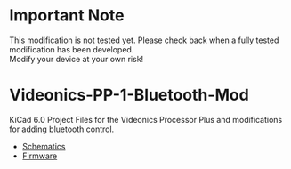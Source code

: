 # Important Note  
This modification is not tested yet. Please check back when a fully tested modification has been developed.  
Modify your device at your own risk!  

# Videonics-PP-1-Bluetooth-Mod
 KiCad 6.0 Project Files for the Videonics Processor Plus and modifications for adding bluetooth control.
- [Schematics](20230723%20ebtrac_mod_pp1_rev4.pdf)
- [Firmware](https://github.com/ebtrac/pp1_esp32_control)
